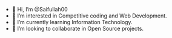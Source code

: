 - 👋 Hi, I’m @Saifullah00
- 👀 I’m interested in Competitive coding and Web Development.
- 🌱 I’m currently learning Information Technology.
- 💞️ I’m looking to collaborate in Open Source projects.

<!---
Saifullah00/Saifullah00 is a ✨ special ✨ repository because its `README.md` (this file) appears on your GitHub profile.
You can click the Preview link to take a look at your changes.
--->

